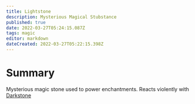 ```yaml
---
title: Lightstone
description: Mysterious Magical Stubstance
published: true
date: 2022-03-27T05:24:15.087Z
tags: magic
editor: markdown
dateCreated: 2022-03-27T05:22:15.398Z
---
```


# Summary
Mysterious magic stone used to power enchantments. Reacts violently with [Darkstone](/lore/darkstone)